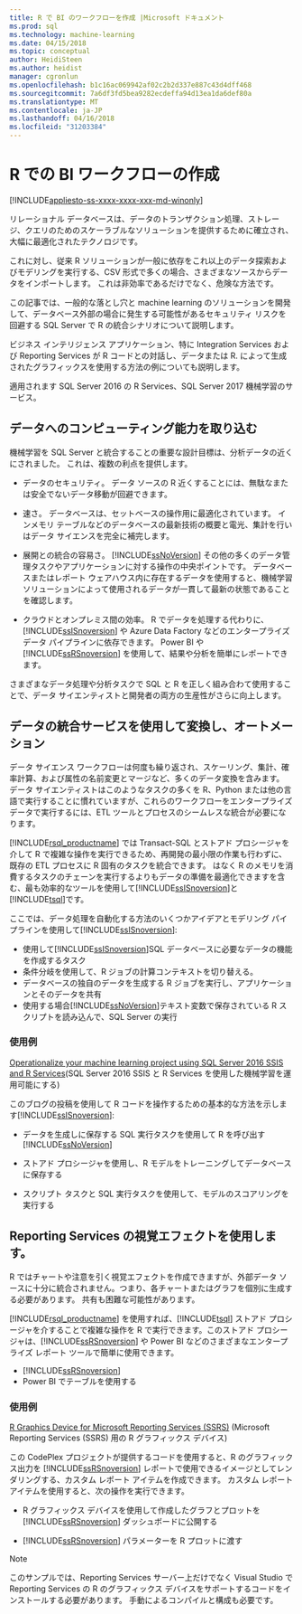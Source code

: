 ```yaml
---
title: R で BI のワークフローを作成 |Microsoft ドキュメント
ms.prod: sql
ms.technology: machine-learning
ms.date: 04/15/2018
ms.topic: conceptual
author: HeidiSteen
ms.author: heidist
manager: cgronlun
ms.openlocfilehash: b1c16ac069942af02c2b2d337e887c43d4dff468
ms.sourcegitcommit: 7a6df3fd5bea9282ecdeffa94d13ea1da6def80a
ms.translationtype: MT
ms.contentlocale: ja-JP
ms.lasthandoff: 04/16/2018
ms.locfileid: "31203384"
---
```

# <a name="creating-bi-workflows-with-r"></a>R での BI ワークフローの作成
[!INCLUDE[appliesto-ss-xxxx-xxxx-xxx-md-winonly](../../includes/appliesto-ss-xxxx-xxxx-xxx-md-winonly.md)]

リレーショナル データベースは、データのトランザクション処理、ストレージ、クエリのためのスケーラブルなソリューションを提供するために確立され、大幅に最適化されたテクノロジです。

これに対し、従来 R ソリューションが一般に依存をこれ以上のデータ探索およびモデリングを実行する、CSV 形式で多くの場合、さまざまなソースからデータをインポートします。 これは非効率であるだけでなく、危険な方法です。

この記事では、一般的な落とし穴と machine learning のソリューションを開発して、データベース外部の場合に発生する可能性があるセキュリティ リスクを回避する SQL Server で R の統合シナリオについて説明します。

ビジネス インテリジェンス アプリケーション、特に Integration Services および Reporting Services が R コードとの対話し、データまたは R. によって生成されたグラフィックスを使用する方法の例についても説明します。

適用されます SQL Server 2016 の R Services、SQL Server 2017 機械学習のサービス。

## <a name="bring-compute-power-to-the-data"></a>データへのコンピューティング能力を取り込む

機械学習を SQL Server と統合することの重要な設計目標は、分析データの近くにされました。 これは、複数の利点を提供します。

+ データのセキュリティ。 データ ソースの R 近くすることには、無駄なまたは安全でないデータ移動が回避できます。

+ 速さ。 データベースは、セットベースの操作用に最適化されています。 インメモリ テーブルなどのデータベースの最新技術の概要と電光、集計を行いはデータ サイエンスを完全に補完します。

+ 展開との統合の容易さ。 [!INCLUDE[ssNoVersion](../../includes/ssnoversion-md.md)] その他の多くのデータ管理タスクやアプリケーションに対する操作の中央ポイントです。 データベースまたはレポート ウェアハウス内に存在するデータを使用すると、機械学習ソリューションによって使用されるデータが一貫して最新の状態であることを確認します。 

+ クラウドとオンプレミス間の効率。 R でデータを処理する代わりに、[!INCLUDE[ssISnoversion](../../includes/ssisnoversion-md.md)] や Azure Data Factory などのエンタープライズ データ パイプラインに依存できます。 Power BI や [!INCLUDE[ssRSnoversion](../../includes/ssrsnoversion-md.md)] を使用して、結果や分析を簡単にレポートできます。

さまざまなデータ処理や分析タスクで SQL と R を正しく組み合わて使用することで、データ サイエンティストと開発者の両方の生産性がさらに向上します。

## <a name="use-integration-services-for-data-transformation-and-automation"></a>データの統合サービスを使用して変換し、オートメーション

データ サイエンス ワークフローは何度も繰り返され、スケーリング、集計、確率計算、および属性の名前変更とマージなど、多くのデータ変換を含みます。 データ サイエンティストはこのようなタスクの多くを R、Python または他の言語で実行することに慣れていますが、これらのワークフローをエンタープライズ データで実行するには、ETL ツールとプロセスのシームレスな統合が必要になります。

[!INCLUDE[rsql_productname](../../includes/rsql-productname-md.md)] では Transact-SQL とストアド プロシージャを介して R で複雑な操作を実行できるため、再開発の最小限の作業も行わずに、既存の ETL プロセスに R 固有のタスクを統合できます。 はなく R のメモリを消費するタスクのチェーンを実行するよりもデータの準備を最適化できますを含む、最も効率的なツールを使用して[!INCLUDE[ssISnoversion](../../includes/ssisnoversion-md.md)]と[!INCLUDE[tsql](../../includes/tsql-md.md)]です。 

ここでは、データ処理を自動化する方法のいくつかアイデアとモデリング パイプラインを使用して[!INCLUDE[ssISnoversion](../../includes/ssisnoversion-md.md)]:

+ 使用して[!INCLUDE[ssISnoversion](../../includes/ssisnoversion-md.md)]SQL データベースに必要なデータの機能を作成するタスク
+ 条件分岐を使用して、R ジョブの計算コンテキストを切り替える。
+ データベースの独自のデータを生成する R ジョブを実行し、アプリケーションとそのデータを共有
+ 使用する場合[!INCLUDE[ssNoVersion](../../includes/ssnoversion-md.md)]テキスト変数で保存されている R スクリプトを読み込んで、SQL Server の実行

### <a name="examples"></a>使用例

[Operationalize your machine learning project using SQL Server 2016 SSIS and R Services](https://blogs.msdn.microsoft.com/ssis/2016/01/11/operationalize-your-machine-learning-project-using-sql-server-2016-ssis-and-r-services/)(SQL Server 2016 SSIS と R Services を使用した機械学習を運用可能にする)  

このブログの投稿を使用して R コードを操作するための基本的な方法を示します[!INCLUDE[ssISnoversion](../../includes/ssisnoversion-md.md)]: 

+ データを生成しに保存する SQL 実行タスクを使用して R を呼び出す [!INCLUDE[ssNoVersion](../../includes/ssnoversion-md.md)]

+ ストアド プロシージャを使用し、R モデルをトレーニングしてデータベースに保存する

+ スクリプト タスクと SQL 実行タスクを使用して、モデルのスコアリングを実行する

##  <a name="bkmk_ssrs"></a> Reporting Services の視覚エフェクトを使用します。

R ではチャートや注意を引く視覚エフェクトを作成できますが、外部データ ソースに十分に統合されません。つまり、各チャートまたはグラフを個別に生成する必要があります。 共有も困難な可能性があります。

[!INCLUDE[rsql_productname](../../includes/rsql-productname-md.md)] を使用すれば、[!INCLUDE[tsql](../../includes/tsql-md.md)] ストアド プロシージャを介することで複雑な操作を R で実行できます。このストアド プロシージャは、[!INCLUDE[ssRSnoversion](../../includes/ssrsnoversion-md.md)] や Power BI などのさまざまなエンタープライズ レポート ツールで簡単に使用できます。

+ [!INCLUDE[ssRSnoversion](../../includes/ssrsnoversion-md.md)]
+ Power BI でテーブルを使用する

### <a name="examples"></a>使用例

[R Graphics Device for Microsoft Reporting Services (SSRS)](https://rgraphicsdevice.codeplex.com/) (Microsoft Reporting Services (SSRS) 用の R グラフィックス デバイス)

この CodePlex プロジェクトが提供するコードを使用すると、R のグラフィックス出力を [!INCLUDE[ssRSnoversion](../../includes/ssrsnoversion-md.md)] レポートで使用できるイメージとしてレンダリングする、カスタム レポート アイテムを作成できます。  カスタム レポート アイテムを使用すると、次の操作を実行できます。

+ R グラフィックス デバイスを使用して作成したグラフとプロットを [!INCLUDE[ssRSnoversion](../../includes/ssrsnoversion-md.md)] ダッシュボードに公開する

+ [!INCLUDE[ssRSnoversion](../../includes/ssrsnoversion-md.md)] パラメーターを R プロットに渡す

> [!NOTE]
> このサンプルでは、Reporting Services サーバー上だけでなく Visual Studio で Reporting Services の R のグラフィックス デバイスをサポートするコードをインストールする必要があります。 手動によるコンパイルと構成も必要です。
